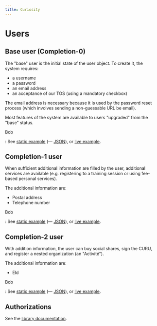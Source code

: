```yaml
---
title: Curiosity
---
```


# Users

## Base user (Completion-0)

The "base" user is the initial state of the user object. To create it, the
system requires:

- a username
- a password
- an email address
- an acceptance of our TOS (using a mandatory checkbox)

The email address is necessary because it is used by the password reset process
(which involves sending a non-guessable URL be email).

Most features of the system are available to users "upgraded" from the "base"
status.

Bob

:   See [static example](/views/profile/bob-0.json) (—
    [JSON](/data/bob-0.json)), or [live example](/bob).

## Completion-1 user

When sufficient additional information are filled by the user, additional
services are available (e.g. registering to a training session or using
fee-based personal services).

The additional information are:

- Postal address
- Telephone number

Bob

:   See [static example](/views/profile/bob-1.json) (—
    [JSON](/data/bob-1.json)), or [live example](/bob).

## Completion-2 user

With addition information, the user can buy social shares, sign the CURU, and
register a nested organization (an "Activité").

The additional information are:

- EId

Bob

:   See [static example](/views/profile/bob-2.json) (—
    [JSON](/data/bob-2.json)), or [live example](/bob).

## Authorizations

See the [library documentation](/haddock/Curiosity-Types-User.html#t:Authorization).
